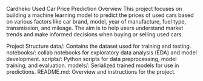 Cardheko Used Car Price Prediction
Overview
This project focuses on building a machine learning model to predict the prices of used cars based on various factors like car brand, model, year of manufacture, fuel type, transmission, and mileage. The aim is to help users understand market trends and make informed decisions when buying or selling used cars.

Project Structure
data/: Contains the dataset used for training and testing.
notebooks/: collab notebooks for exploratory data analysis (EDA) and model development.
scripts/: Python scripts for data preprocessing, model training, and evaluation.
models/: Serialized trained models for use in predictions.
README.md: Overview and instructions for the project.



